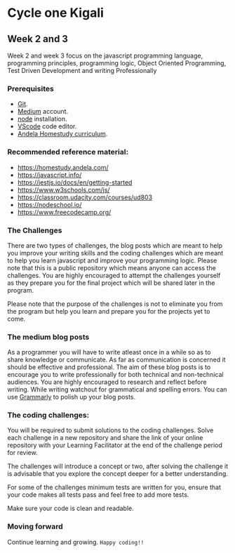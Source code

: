 # Cycle one Kigali

## Week 2 and 3
Week 2 and week 3 focus on the javascript programming language, programming principles, programming logic, Object Oriented Programming, Test Driven Development and writing Professionally

### Prerequisites
- [Git](https://guides.github.com/activities/hello-world/).
- [Medium](https://medium.com/) account.
- [node](https://nodejs.org/en/) installation.
- [VScode](https://code.visualstudio.com/) code editor.
- [Andela Homestudy curriculum](https://homestudy.andela.com/).


### Recommended reference material:
- https://homestudy.andela.com/
- https://javascript.info/
- https://jestjs.io/docs/en/getting-started
- https://www.w3schools.com/js/
- https://classroom.udacity.com/courses/ud803
- https://nodeschool.io/
- https://www.freecodecamp.org/

### The Challenges
There are two types of challenges, the blog posts which are meant to help you improve your writing skills and the coding challenges which are meant to help you learn javascript and improve your programming logic.
Please note that this is a public repository which means anyone can access the challenges. You are highly encouraged to attempt the challenges yourself as they prepare you for the final project which will be shared later in the program.

Please note that the purpose of the challenges is not to eliminate you from the program but help you learn and prepare you for the projects yet to come.

### The medium blog posts 
As a programmer you will have to write atleast once in a while so as to share knowledge or communicate. As far as communication is concerned it should be effective and professional. The aim of these blog posts is to encourage you to write professionally for both technical and non-technical audiences. You are highly encouraged to research and reflect before writing. While writing watchout for grammatical and spelling errors. You can use [Grammarly](https://www.grammarly.com) to polish up your blog posts.

### The coding challenges:
You will be required to submit solutions to the coding challenges. Solve each challenge in a new repository and share the link of your online repository with your Learning Facilitator at the end of the challenge period for review.

The challenges will introduce a concept or two, after solving the challenge it is advisable that you explore the concept deeper for a better understanding. 

For some of the challenges minimum tests are written for you, ensure that your code makes all tests pass and feel free to add more tests.

Make sure your code is clean and readable. 

### Moving forward
Continue learning and growing. ```Happy coding!!```